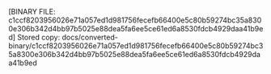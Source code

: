 [BINARY FILE: c1ccf8203956026e71a057ed1d981756fecefb66400e5c80b59274bc35a8300e306b342d4bb97b5025e88dea5fa6ee5ce61ed6a8530fdcb4929daa41b9ed]
Stored copy: docs/converted-binary/c1ccf8203956026e71a057ed1d981756fecefb66400e5c80b59274bc35a8300e306b342d4bb97b5025e88dea5fa6ee5ce61ed6a8530fdcb4929daa41b9ed
